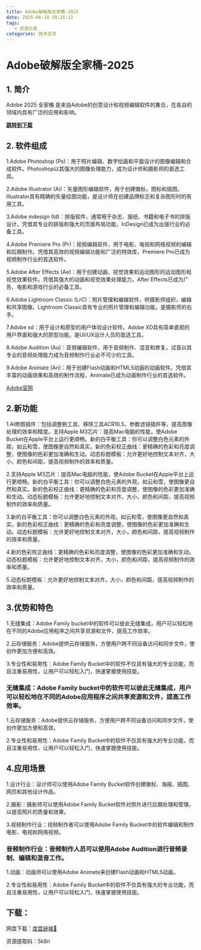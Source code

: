 ```yaml
---
title: Adobe破解版全家桶-2025
date: 2025-06-18 18:25:22
tags:
   - 资源分享
categories: 技术交流
---
```

# Adobe破解版全家桶-2025

## <a id = "section1" class="no-underline">1. 简介</a>
Adobe 2025 全家桶 是来自Adobe的创意设计和视频编辑软件的集合，在各自的领域内具有广泛的应用和影响。

**[跳转到下载](#download)**

## <a id = "section2">2. 软件组成</a>
1.Adobe Photoshop (Ps)：用于照片编辑、数字绘画和平面设计的图像编辑和合成软件。Photoshop以其强大的图像处理能力，成为设计师和摄影师的首选工具。 

2.Adobe Illustrator (Ai)：矢量图形编辑软件，用于创建徽标，图标和插图。Illustrator具有精确的矢量绘图功能，是设计师在创建品牌标志和复杂图形时的有用工具。 

3.Adobe indesign (Id)：排版软件，通常用于杂志、报纸、书籍和电子书的排版设计。凭借其专业的排版和强大的页面布局功能，InDesign已成为出版行业的必备工具。 

4.Adobe Premiere Pro (Pr)：视频编辑软件，用于电影、电视和网络视频的编辑和后期制作。凭借其高效的视频编辑功能和广泛的特效库，Premiere Pro已成为视频制作行业的首选软件。 

5.Adobe After Effects (Ae)：用于创建动画、视觉效果和运动图形的运动图形和视觉效果软件。凭借其强大的动画和视觉效果处理能力，After Effects已成为广告，电影和游戏行业的必备工具。 

6.Adobe Lightroom Classic (LrC)：照片管理和编辑软件，供摄影师组织，编辑和共享图像。Lightroom Classic具有专业的照片管理和编辑功能，是摄影师的右手。 

7.Adobe xd：用于设计和原型的用户体验设计软件。Adobe XD具有简单直观的用户界面和强大的原型功能，是UI/UX设计人员的首选工具。 

8.Adobe Audition (Au)：音频编辑软件，用于音频制作、混音和修复。试音以其专业的音频处理能力成为音频制作行业必不可少的工具。

9.Adobe Animate (An)：用于创建Flash动画和HTML5动画的动画软件。凭借其丰富的动画效果和高效的制作流程，Animate已成为动画制作行业的首选软件。

[Adobe官网](https://www.adobe.com/)

## <a id = "section2">2.新功能</a>

1.AI修图插件：包括调整刷工具、移除工具ACR16.5、参数滤镜插件等，提高图像处理的效率和精度。支持Apple M3芯片：提高Mac电脑的性能，使Adobe Bucket在Apple平台上运行更顺畅。新的白平衡工具：你可以调整白色元素的外观，如云和雪，使图像更自然和真实。新的色彩校正曲线：更精确的色彩和亮度调整，使图像的色彩更加准确和生动。动态标题模板：允许更好地控制文本对齐，大小，颜色和间距，提高视频制作的效率和质量。

2.支持Apple M3芯片：提高Mac电脑的性能，使Adobe Bucket在Apple平台上运行更顺畅。新的白平衡工具：你可以调整白色元素的外观，如云和雪，使图像更自然和真实。新的色彩校正曲线：更精确的色彩和亮度调整，使图像的色彩更加准确和生动。动态标题模板：允许更好地控制文本对齐，大小，颜色和间距，提高视频制作的效率和质量。

3.新的白平衡工具：你可以调整白色元素的外观，如云和雪，使图像更自然和真实。新的色彩校正曲线：更精确的色彩和亮度调整，使图像的色彩更加准确和生动。动态标题模板：允许更好地控制文本对齐，大小，颜色和间距，提高视频制作的效率和质量。

4.新的色彩校正曲线：更精确的色彩和亮度调整，使图像的色彩更加准确和生动。动态标题模板：允许更好地控制文本对齐，大小，颜色和间距，提高视频制作的效率和质量。

5.动态标题模板：允许更好地控制文本对齐，大小，颜色和间距，提高视频制作的效率和质量。

## <a id = "section3">3.优势和特色</a>

1.无缝集成：Adobe Family bucket中的软件可以彼此无缝集成，用户可以轻松地在不同的Adobe应用程序之间共享资源和文件，提高工作效率。 

2.云存储服务：Adobe提供云存储服务，方便用户跨不同设备访问和同步文件，使创作更加方便和高效。 

3.专业性和易用性：Adobe Family Bucket中的软件不仅具有强大的专业功能，而且注重易用性，让用户可以轻松入门，快速掌握使用技能。

### 无缝集成：Adobe Family bucket中的软件可以彼此无缝集成，用户可以轻松地在不同的Adobe应用程序之间共享资源和文件，提高工作效率。

1.云存储服务：Adobe提供云存储服务，方便用户跨不同设备访问和同步文件，使创作更加方便和高效。

2.专业性和易用性：Adobe Family Bucket中的软件不仅具有强大的专业功能，而且注重易用性，让用户可以轻松入门，快速掌握使用技能。

## <a id = "section4">4.应用场景</a>

1.设计行业：设计师可以使用Adobe Family Bucket软件创建徽标、海报、插图、网页和其他设计作品。

2.摄影：摄影师可以使用Adobe Family Bucket软件对照片进行后期处理和管理，以提高照片的质量和效果。

3.视频制作行业：视频制作者可以使用Adobe Family Bucket中的软件编辑和制作电影、电视和网络视频。

### 音频制作行业：音频制作人员可以使用Adobe Audition进行音频录制、编辑和混音工作。

1.动画：动画师可以使用Adobe Animate来创建Flash动画和HTML5动画。

2.专业性和易用性：Adobe Family Bucket中的软件不仅具有强大的专业功能，而且注重易用性，让用户可以轻松入门，快速掌握使用技能。

## <a id = "download">下载：</a>

网盘下载：[度盘链接🔗](https://pan.baidu.com/s/1cy8Ve5xcSCQOCTBsuJVAKg?)

资源提取码：5k8n
